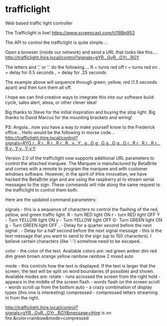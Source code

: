 # trafficlight
Web based traffic light controller


The Trafficlight is live!  https://www.screencast.com/t/l18Bn953
 
The API to control the trafficlight is quite simple….
 
Open a browser (inside our network) and send a URL that looks like this….
http://trafficlight.ihire.local/control?signals=gYR...GyR...GYr...RGY
 
The letters and ‘,’ or ‘.’  do the following….
R = turns red off
r = turns red on
. = delay for 0.5 seconds
, = delay for .25 seconds
 
The example above will sequence through green, yellow, red (1.5 seconds apart) and then turn them all off.
 
I hope we can find creative ways to integrate this into our software build cycle, sales alert, alexa, or other clever idea!
 
Big thanks to Steve for the initial inspiration and buying the stop light.
Big thanks to David Marcus for the mounting brackets and wiring!
 
PS: Angola…now you have a way to make yourself know to the Frederick office…
Hello would be the following in morse code…
http://trafficlight.ihire.local/control?signals=RYG.r...R,r...R,r...R,r...R...y...Y...g...G,g,,,G,g...G,g...G,r...R,r,,,R,r...R,r...R,y,,,Y,y,,,Y,y,Y
 
Version 2.0 of the trafficlight now supports additional URL parameters to control the attached marquee. The Marquee is manufactured by BetaBrite and comes with a remote to program the marquee and with customer windows software. However, in the spirit of iHire innovation, we have hacked the BetaBrite sign and are using the raspberry pi to stream serial messages to the sign.  These commands will ride along the same request to the trafficlight to control them both.
 
Here are the updated command parameters:
 
signals - this is a sequence of characters to control the flashing of the red, yellow, and green traffic light.
R - turn RED light ON
r - turn RED light OFF
Y - Turn YELLOW light ON
y - Turn YELLOW light OFF
G- Turn GREEN light ON
g - Turn GREEN light OFF
, - Delay for a quarter second before the next signal
. - Delay for a half second before the next signal
message - this is the text message that you want to send to the sign (up to 150 characters). I believe certain characters (like '-') somehow need to be escaped..

color - the color of the text. Available colors are:
red
green
amber
dim red
dim green
brown
orange
yellow
rainbow
rainbow 2
mixed
auto

mode - this controls how the text is displayed. If the text is larger that the screen, the text will be split on word boundaries (if possible) and shown. Available modes are:
rotate - runs acrossed the screen from the right
hold - appears in the middle of the screen 
flash - words flash on the screen
scroll - words scroll up from the bottom
auto - a crazy combination of display types (this one is interesting)
compressed - compressed letters streaming in from the right.

http://trafficlight.ihire.local/control?signals=gYR...GyR...GYr...RGY&message=iHire is on fire.&color=rainbow&mode=compressed

